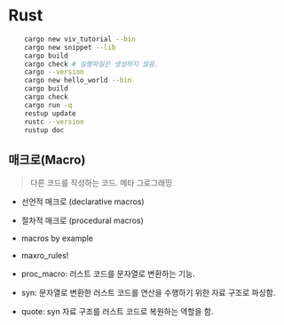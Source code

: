 # Rust

```bash
    cargo new viv_tutorial --bin
    cargo new snippet --lib
    cargo build
    cargo check # 실행파일은 생성하지 않음.
    cargo --version
    cargo new hello_world --bin
    cargo build
    cargo check
    cargo run -q
    restup update
    rustc --version
    rustup doc
```

## 매크로(Macro)

> 다른 코드를 작성하는 코드.
> 메타 그로그래밍

- 선언적 매크로 (declarative macros)
- 절차적 매크로 (procedural macros)
- macros by example
- maxro_rules!

- proc_macro: 러스트 코드를 문자열로 변환하는 기능.
- syn: 문자열로 변환한 러스트 코드를 연산을 수행하기 위한 자료 구조로 파싱함.
- quote: syn 자료 구조를 러스트 코드로 복원하는 역할을 함.
